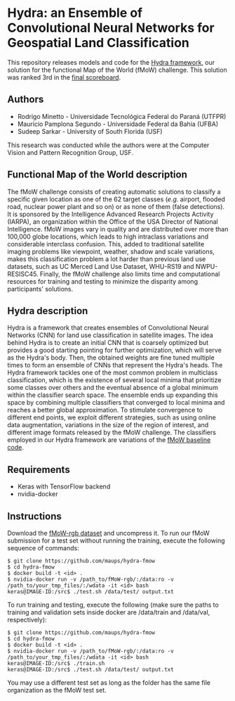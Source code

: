 # Hydra: an Ensemble of Convolutional Neural Networks for Geospatial Land Classification

This repository releases models and code for the [Hydra framework](http://arxiv.org/abs/1802.03518), our solution for the functional Map of the World (fMoW) challenge. This solution was ranked 3rd in the [final scoreboard](https://community.topcoder.com/longcontest/stats/?module=ViewOverview&rd=16996).

## Authors

- Rodrigo Minetto - Universidade Tecnológica Federal do Paraná (UTFPR)
- Mauricio Pamplona Segundo - Universidade Federal da Bahia (UFBA)
- Sudeep Sarkar - University of South Florida (USF)

This research was conducted while the authors were at the Computer Vision and Pattern Recognition Group, USF.

## Functional Map of the World description

The fMoW challenge consists of creating automatic solutions to classify a specific given location as one of the 62 target classes (_e.g._ airport, flooded road, nuclear power plant and so on) or as none of them (false detections). It is sponsored by the Intelligence Advanced Research Projects Activity (IARPA), an organization within the Office of the USA Director of National Intelligence. fMoW images vary in quality and are distributed over more than 100,000 globe locations, which leads to high intraclass variations and considerable interclass confusion. This, added to traditional satellite imaging problems like viewpoint, weather, shadow and scale variations, makes this classification problem a lot harder than previous land use datasets, such as UC Merced Land Use Dataset, WHU-RS19 and NWPU-RESISC45. Finally, the fMoW challenge also limits time and computational resources for training and testing to minimize the disparity among participants' solutions.

## Hydra description

Hydra is a framework that creates ensembles of Convolutional Neural Networks (CNN) for land use classification in satellite images. The idea behind Hydra is to create an initial CNN that is coarsely optimized but provides a good starting pointing for further optimization, which will serve as the Hydra's body. Then, the obtained weights are fine tuned multiple times to form an ensemble of CNNs that represent the Hydra's heads. The Hydra framework tackles one of the most common problem in multiclass classification, which is the existence of several local minima that prioritize some classes over others and the eventual absence of a global minimum within the classifier search space. The ensemble ends up expanding this space by combining multiple classifiers that converged to local minima and reaches a better global approximation. To stimulate convergence to different end points, we exploit different strategies, such as using online data augmentation, variations in the size of the region of interest, and different image formats released by the fMoW challenge. The classifiers employed in our Hydra framework are variations of the [fMoW baseline code](https://github.com/fmow/baseline).

## Requirements

- Keras with TensorFlow backend
- nvidia-docker

## Instructions

Download the [fMoW-rgb dataset](https://community.topcoder.com/longcontest/?module=ViewProblemStatement&rd=16996&pm=14684) and uncompress it. To run our fMoW submission for a test set without running the training, execute the following sequence of commands:

```
$ git clone https://github.com/maups/hydra-fmow
$ cd hydra-fmow
$ docker build -t <id> .
$ nvidia-docker run -v /path_to/fMoW-rgb/:/data:ro -v /path_to/your_tmp_files/:/wdata -it <id> bash
keras@IMAGE-ID:/src$ ./test.sh /data/test/ output.txt
```

To run training and testing, execute the following (make sure the paths to training and validation sets inside docker are /data/train and /data/val, respectively):

```
$ git clone https://github.com/maups/hydra-fmow
$ cd hydra-fmow
$ docker build -t <id> .
$ nvidia-docker run -v /path_to/fMoW-rgb/:/data:ro -v /path_to/your_tmp_files/:/wdata -it <id> bash
keras@IMAGE-ID:/src$ ./train.sh
keras@IMAGE-ID:/src$ ./test.sh /data/test/ output.txt
```

You may use a different test set as long as the folder has the same file organization as the fMoW test set.
